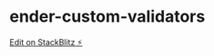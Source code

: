 # ender-custom-validators

[Edit on StackBlitz ⚡️](https://stackblitz.com/edit/ender-custom-validators)
